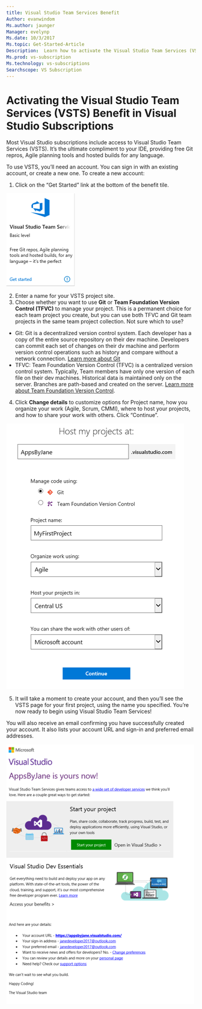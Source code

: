 ```yaml
---
title: Visual Studio Team Services Benefit
Author: evanwindom
Ms.author: jaunger
Manager: evelynp
Ms.date: 10/3/2017
Ms.topic: Get-Started-Article
Description:  Learn how to activate the Visual Studio Team Services (VSTS) benefit included in your Visual Studio subscription. 
Ms.prod: vs-subscription
Ms.technology: vs-subscriptions
Searchscope: VS Subscription
---
```


# Activating the Visual Studio Team Services (VSTS) Benefit in Visual Studio Subscriptions

Most Visual Studio subscriptions include access to Visual Studio Team Services (VSTS).  It’s the ultimate compliment to your IDE, providing free Git repros, Agile planning tools and hosted builds for any language.  

To use VSTS, you’ll need an account. You can sign in with an existing account, or create a new one.  To create a new account:
1.	Click on the “Get Started” link at the bottom of the benefit tile.   

![VSTS Benefit Tile](_img\vs-vsts\vs-vsts-tile.png)

2.	Enter a name for your VSTS project site.  
3.  Choose whether you want to use **Git** or **Team Foundation Version Control (TFVC)** to manage your project.  This is a permanent choice for each team project you create, but you can use both TFVC and Git team projects in the same team project collection.  Not sure which to use? 
- Git:  Git is a decentralized version control system. Each developer has a copy of the entire source repository on their dev machine. Developers can commit each set of changes on their dv machine and perform version control operations such as history and compare without a network connection.  [Learn more about Git](https://www.visualstudio.com/en-us/docs/git/gitquickstart)
- TFVC: Team Foundation Version Control (TFVC) is a centralized version control system. Typically, Team members have only one version of each file on their dev machines. Historical data is maintained only on the server. Branches are path-based and created on the server. [Learn more about Team Foundation Version Control](https://www.visualstudio.com/en-us/docs/tfvc/overview).
 
4.  Click **Change details** to customize options for Project name, how you organize your work (Agile, Scrum, CMMI), where to host your projects, and how to share your work with others.  Click “Continue”.

![VSTS Benefit Project Details](_img\vs-vsts\vs-vsts-project-details.png)

5.	It will take a moment to create your account, and then you’ll see the VSTS page for your first project, using the name you specified.  You’re now ready to begin using Visual Studio Team Services!

You will also receive an email confirming you have successfully created your account.  It also lists your account URL and sign-in and preferred email addresses.  

![VSTS Benefit Welcome Email](_img\vs-vsts\vs-vsts-welcome.png)